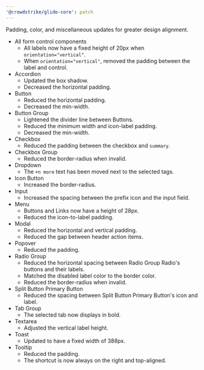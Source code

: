 ```yaml
---
'@crowdstrike/glide-core': patch
---
```


Padding, color, and miscellaneous updates for greater design alignment.

- All form control components
  - All labels now have a fixed height of 20px when `orientation="vertical"`.
  - When `orientation="vertical"`, removed the padding between the label and control.
- Accordion
  - Updated the box shadow.
  - Decreased the horizontal padding.
- Button
  - Reduced the horizontal padding.
  - Decreased the min-width.
- Button Group
  - Lightened the divider line between Buttons.
  - Reduced the minimum width and icon-label padding.
  - Decreased the min-width.
- Checkbox
  - Reduced the padding between the checkbox and `summary`.
- Checkbox Group
  - Reduced the border-radius when invalid.
- Dropdown
  - The `+n more` text has been moved next to the selected tags.
- Icon Button
  - Increased the border-radius.
- Input
  - Increased the spacing between the prefix icon and the input field.
- Menu
  - Buttons and Links now have a height of 28px.
  - Reduced the icon-to-label padding.
- Modal
  - Reduced the horizontal and vertical padding.
  - Reduced the gap between header action items.
- Popover
  - Reduced the padding.
- Radio Group
  - Reduced the horizontal spacing between Radio Group Radio's buttons and their labels.
  - Matched the disabled label color to the border color.
  - Reduced the border-radius when invalid.
- Split Button Primary Button
  - Reduced the spacing between Split Button Primary Button's icon and label.
- Tab Group
  - The selected tab now displays in bold.
- Textarea
  - Adjusted the vertical label height.
- Toast
  - Updated to have a fixed width of 388px.
- Tooltip
  - Reduced the padding.
  - The shortcut is now always on the right and top-aligned.
